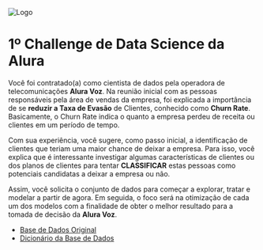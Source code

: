 ![Logo](https://www.alura.com.br/assets/img/challenges/bi/challenges-logo-2.svg)

# 1º Challenge de Data Science da Alura

Você foi contratado(a) como cientista de dados pela operadora de telecomunicações **Alura Voz**. Na reunião inicial com as pessoas responsáveis pela área de vendas da empresa, foi explicada a importância de se **reduzir a Taxa de Evasão** de Clientes, conhecido como **Churn Rate**. Basicamente, o Churn Rate indica o quanto a empresa perdeu de receita ou clientes em um período de tempo.

Com sua experiência, você sugere, como passo inicial, a identificação de clientes que teriam uma maior chance de deixar a empresa. Para isso, você explica que é interessante investigar algumas características de clientes ou dos planos de clientes para tentar **CLASSIFICAR** estas pessoas como potenciais candidatas a deixar a empresa ou não.

Assim, você solicita o conjunto de dados para começar a explorar, tratar e modelar a partir de agora. Em seguida, o foco será na otimização de cada um dos modelos com a finalidade de obter o melhor resultado para a tomada de decisão da **Alura Voz**. 

- [Base de Dados Original](https://raw.githubusercontent.com/MatheussAmorim/Challenge-Data-Science-Alura/master/Dados/Telco-Customer-Churn.json)
- [Dicionário da Base de Dados](https://github.com/MatheussAmorim/Challenge-Data-Science-Alura/blob/master/dicionario.md)
 
